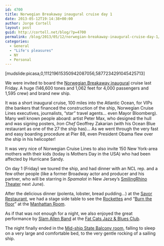 ```yaml
---
id: 4700
title: Norwegian Breakaway inaugural cruise day 1
date: 2013-05-12T19:14:38+00:00
author: Jorge Cortell
layout: post
guid: http://cortell.net/blog/?p=4700
permalink: /blog/2013/05/12/norwegian-breakaway-inaugural-cruise-day-1/
categories:
  - General
  - "Life's pleasures"
  - NY
  - Personal
---
```

[mudslide:picasa,0,111219615350942087056,5877234291045425713]

We were invited to board the <a title="http://www.breakaway.ncl.com/latest/christening/" href="http://www.breakaway.ncl.com/latest/christening/" target="_blank">Norwegian Breakaway inaugural</a> cruise last Friday. A huge (146,600 tones and 1,062 feet for 4,000 passengers and 1,595 crew) and brand new ship.

It was a short inaugural cruise, 100 miles into the Atlantic Ocean, for VIPs (the bankers that financed the construction of the ship, Norwegian Cruise Lines executives, journalists, &#8220;star&#8221; travel agents&#8230; even Mayor Bloomberg). Many well known people aboard: artist Peter Max, who designed the hull and was signing posters, _Iron Chef_ Geoffrey Zakarian (with his Ocean Blue restaurant as one of the 27 the ship has)&#8230; As we went through the very fast and easy boarding procedure at Pier 88, even President Obama flew over the ship in his helicopter!

It was very nice of Norwegian Cruise Lines to also invite 150 New York-area mothers with their kids (today is Mothers Day in the USA) who had been affected by Hurricane Sandy. 

On day 1 (Friday) we toured the ship, and had dinner with an NCL rep. and a few other people (like a former Broadway actor and producer and his partner, who will be starring in _Spamalot_ in New Jersey&#8217;s <a title="http://www.smilingrhinotheatre.com" href="http://www.smilingrhinotheatre.com" target="_blank">SmilingRhino Theater</a> next June).

After the delicious dinner (polenta, lobster, bread pudding&#8230;) at the <a title="http://www.breakaway.ncl.com/ship/restaurants/savor-restaurant/" href="http://www.breakaway.ncl.com/ship/restaurants/savor-restaurant/" target="_blank">Savor Restaurant</a>, we had a stage side table to see the <a title="http://www.rockettes.com" href="http://www.rockettes.com" target="_blank">Rockettes</a> and &#8220;<a title="http://www.breakaway.ncl.com/ship/entertainment/burn-the-floor/" href="http://www.breakaway.ncl.com/ship/entertainment/burn-the-floor/" target="_blank">Burn the floor</a>&#8221; at the <a title="http://www.breakaway.ncl.com/ship/restaurants/the-manhattan-room/" href="http://www.breakaway.ncl.com/ship/restaurants/the-manhattan-room/" target="_blank">Manhattan Room</a>.

As if that was not enough for a night, we also enjoyed the great performance by <a title="http://slamallen.com/fr_slamallenwebpage.cfm" href="http://slamallen.com/fr_slamallenwebpage.cfm" target="_blank">Slam Allen Band</a> at the <a title="http://www.breakaway.ncl.com/ship/entertainment/fat-cats-jazz-and-blues-club/" href="http://www.breakaway.ncl.com/ship/entertainment/fat-cats-jazz-and-blues-club/" target="_blank">Fat Cats Jazz & Blues Club</a>.

The night finally ended in the <a title="http://www.breakaway.ncl.com/ship/staterooms/mid-ship-balcony/" href="http://www.breakaway.ncl.com/ship/staterooms/mid-ship-balcony/" target="_blank">Mid-ship State Balcony room</a>, falling to sleep on a very large and comfortable bed, to the very gentle rocking of a sailing ship.